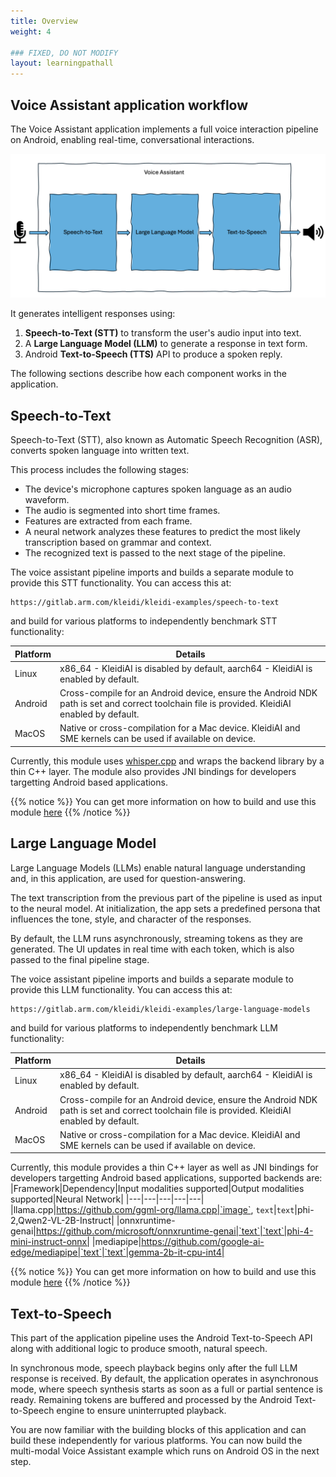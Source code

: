 ```yaml
---
title: Overview
weight: 4

### FIXED, DO NOT MODIFY
layout: learningpathall
---
```


## Voice Assistant application workflow

The Voice Assistant application implements a full voice interaction pipeline on Android, enabling real-time, conversational interactions.



![example image alt-text#center](overview.png "The voice interaction pipeline.")

It generates intelligent responses using:
1. **Speech-to-Text (STT)** to transform the user's audio input into text.
2. A **Large Language Model (LLM)** to generate a response in text form.
3. Android **Text-to-Speech (TTS)** API to produce a spoken reply.


The following sections describe how each component works in the application.

## Speech-to-Text 

Speech-to-Text (STT), also known as Automatic Speech Recognition (ASR), converts spoken language into written text.

This process includes the following stages:
- The device's microphone captures spoken language as an audio waveform.
- The audio is segmented into short time frames.
- Features are extracted from each frame.
- A neural network analyzes these features to predict the most likely transcription based on grammar and context.
- The recognized text is passed to the next stage of the pipeline.

The voice assistant pipeline imports and builds a separate module to provide this STT functionality. You can access this at:

```
https://gitlab.arm.com/kleidi/kleidi-examples/speech-to-text
```

and build for various platforms to independently benchmark STT functionality:

|Platform|Details|
|---|---|
|Linux|x86_64 - KleidiAI is disabled by default, aarch64 - KleidiAI is enabled by default.|
|Android|Cross-compile for an Android device, ensure the Android NDK path is set and correct toolchain file is provided. KleidiAI enabled by default.|
|MacOS|Native or cross-compilation for a Mac device. KleidiAI and SME kernels can be used if available on device.|

Currently, this module uses [whisper.cpp](https://github.com/ggml-org/whisper.cpp) and wraps the backend library by a thin C++ layer. The module also provides JNI bindings for developers targetting Android based applications.

{{% notice %}}
You can get more information on how to build and use this module [here](https://gitlab.arm.com/kleidi/kleidi-examples/speech-to-text/-/blob/main/README.md?ref_type=heads)
{{% /notice %}}

## Large Language Model  

Large Language Models (LLMs) enable natural language understanding and, in this application, are used for question-answering.

The text transcription from the previous part of the pipeline is used as input to the neural model. At initialization, the app sets a predefined persona that influences the tone, style, and character of the responses. 

By default, the LLM runs asynchronously, streaming tokens as they are generated. The UI updates in real time with each token, which is also passed to the final pipeline stage.

The voice assistant pipeline imports and builds a separate module to provide this LLM functionality. You can access this at:

```
https://gitlab.arm.com/kleidi/kleidi-examples/large-language-models
```

and build for various platforms to independently benchmark LLM functionality:

|Platform|Details|
|---|---|
|Linux|x86_64 - KleidiAI is disabled by default, aarch64 - KleidiAI is enabled by default.|
|Android|Cross-compile for an Android device, ensure the Android NDK path is set and correct toolchain file is provided. KleidiAI enabled by default.|
|MacOS|Native or cross-compilation for a Mac device. KleidiAI and SME kernels can be used if available on device.|

Currently, this module provides a thin C++ layer as well as JNI bindings for developers targetting Android based applications, supported backends are:
|Framework|Dependency|Input modalities supported|Output modalities supported|Neural Network|
|---|---|---|---|---|
|llama.cpp|https://github.com/ggml-org/llama.cpp|`image`, `text`|`text`|phi-2,Qwen2-VL-2B-Instruct|
|onnxruntime-genai|https://github.com/microsoft/onnxruntime-genai|`text`|`text`|phi-4-mini-instruct-onnx|
|mediapipe|https://github.com/google-ai-edge/mediapipe|`text`|`text`|gemma-2b-it-cpu-int4|



{{% notice %}}
You can get more information on how to build and use this module [here](https://gitlab.arm.com/kleidi/kleidi-examples/large-language-models/-/blob/main/README.md?ref_type=heads)
{{% /notice %}}

## Text-to-Speech 

This part of the application pipeline uses the Android Text-to-Speech API along with additional logic to produce smooth, natural speech.

In synchronous mode, speech playback begins only after the full LLM response is received. By default, the application operates in asynchronous mode, where speech synthesis starts as soon as a full or partial sentence is ready. Remaining tokens are buffered and processed by the Android Text-to-Speech engine to ensure uninterrupted playback.

You are now familiar with the building blocks of this application and can build these independently for various platforms. You can now build the multi-modal Voice Assistant example which runs on Android OS in the next step.
